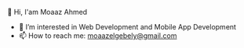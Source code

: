 👋 Hi, I'am Moaaz Ahmed 

- 👀 I’m interested in Web Development and Mobile App Development
- 📫 How to reach me: moaazelgebely@gmail.com

  
